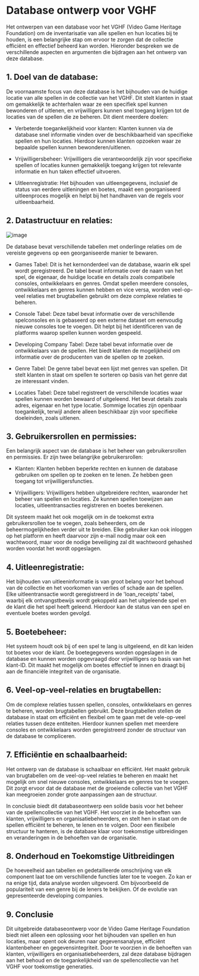 # Database ontwerp voor VGHF
Het ontwerpen van een database voor het VGHF (Video Game Heritage Foundation) om de inventarisatie van alle spellen en hun locaties bij te houden, is een belangrijke stap om ervoor te zorgen dat de collectie efficiënt en effectief beheerd kan worden. Hieronder bespreken we de verschillende aspecten en argumenten die bijdragen aan het ontwerp van deze database.

## 1. Doel van de database:

De voornaamste focus van deze database is het bijhouden van de huidige locatie van alle spellen in de collectie van het VGHF. Dit stelt klanten in staat om gemakkelijk te achterhalen waar ze een specifiek spel kunnen bewonderen of uitlenen, en vrijwilligers kunnen snel toegang krijgen tot de locaties van de spellen die ze beheren. Dit dient meerdere doelen:

- Verbeterde toegankelijkheid voor klanten: Klanten kunnen via de database snel informatie vinden over de beschikbaarheid van specifieke spellen en hun locaties. Hierdoor kunnen klanten opzoeken waar ze bepaalde spellen kunnen bewonderen/uitlenen.

- Vrijwilligersbeheer: Vrijwilligers die verantwoordelijk zijn voor specifieke spellen of locaties kunnen gemakkelijk toegang krijgen tot relevante informatie en hun taken effectief uitvoeren.

- Uitleenregistratie: Het bijhouden van uitleengegevens, inclusief de status van eerdere uitleningen en boetes, maakt een georganiseerd uitleenproces mogelijk en helpt bij het handhaven van de regels voor uitleenbaarheid.

## 2. Datastructuur en relaties:

![image](https://github.com/SeppeV-2158896/databases-20232024/assets/125284904/4eeac8a6-7867-412e-bb37-42b72f4bbb1d)

De database bevat verschillende tabellen met onderlinge relaties om de vereiste gegevens op een georganiseerde manier te bewaren.

- Games Tabel: Dit is het kernonderdeel van de database, waarin elk spel wordt geregistreerd. De tabel bevat informatie over de naam van het spel, de eigenaar, de huidige locatie en details zoals compatibele consoles, ontwikkelaars en genres. Omdat spellen meerdere consoles, ontwikkelaars en genres kunnen hebben en vice versa, worden veel-op-veel relaties met brugtabellen gebruikt om deze complexe relaties te beheren.

- Console Tabel: Deze tabel bevat informatie over de verschillende spelconsoles en is gebaseerd op een externe dataset om eenvoudig nieuwe consoles toe te voegen. Dit helpt bij het identificeren van de platforms waarop spellen kunnen worden gespeeld.

- Developing Company Tabel: Deze tabel bevat informatie over de ontwikkelaars van de spellen. Het biedt klanten de mogelijkheid om informatie over de producenten van de spellen op te zoeken.

- Genre Tabel: De genre tabel bevat een lijst met genres van spellen. Dit stelt klanten in staat om spellen te sorteren op basis van het genre dat ze interessant vinden.

- Locaties Tabel: Deze tabel registreert de verschillende locaties waar spellen kunnen worden bewaard of uitgeleend. Het bevat details zoals adres, eigenaar en het type locatie. Sommige locaties zijn openbaar toegankelijk, terwijl andere alleen beschikbaar zijn voor specifieke doeleinden, zoals uitlenen.

## 3. Gebruikersrollen en permissies:

Een belangrijk aspect van de database is het beheer van gebruikersrollen en permissies. Er zijn twee belangrijke gebruikersrollen:

- Klanten: Klanten hebben beperkte rechten en kunnen de database gebruiken om spellen op te zoeken en te lenen. Ze hebben geen toegang tot vrijwilligersfuncties.

- Vrijwilligers: Vrijwilligers hebben uitgebreidere rechten, waaronder het beheer van spellen en locaties. Ze kunnen spellen toewijzen aan locaties, uitleentransacties registreren en boetes berekenen.

Dit systeem maakt het ook mogelijk om in de toekomst extra gebruikersrollen toe te voegen, zoals beheerders, om de beheermogelijkheden verder uit te breiden.
Elke gebruiker kan ook inloggen op het platform en heeft daarvoor zijn e-mail nodig maar ook een wachtwoord, maar voor de nodige beveiliging zal dit wachtwoord gehashed worden voordat het wordt opgeslagen.

## 4. Uitleenregistratie:

Het bijhouden van uitleeninformatie is van groot belang voor het behoud van de collectie en het voorkomen van verlies of schade aan de spellen. Elke uitleentransactie wordt geregistreerd in de 'loan_receipts' tabel, waarbij elk ontvangstbewijs wordt gekoppeld aan het uitgeleende spel en de klant die het spel heeft geleend. Hierdoor kan de status van een spel en eventuele boetes worden gevolgd.

## 5. Boetebeheer:

Het systeem houdt ook bij of een spel te lang is uitgeleend, en dit kan leiden tot boetes voor de klant. De boetegegevens worden opgeslagen in de database en kunnen worden opgevraagd door vrijwilligers op basis van het klant-ID. Dit maakt het mogelijk om boetes effectief te innen en draagt bij aan de financiële integriteit van de organisatie.

## 6. Veel-op-veel-relaties en brugtabellen:

Om de complexe relaties tussen spellen, consoles, ontwikkelaars en genres te beheren, worden brugtabellen gebruikt. Deze brugtabellen stellen de database in staat om efficiënt en flexibel om te gaan met de vele-op-veel relaties tussen deze entiteiten. Hierdoor kunnen spellen met meerdere consoles en ontwikkelaars worden geregistreerd zonder de structuur van de database te compliceren.

## 7. Efficiëntie en schaalbaarheid:

Het ontwerp van de database is schaalbaar en efficiënt. Het maakt gebruik van brugtabellen om de veel-op-veel relaties te beheren en maakt het mogelijk om snel nieuwe consoles, ontwikkelaars en genres toe te voegen. Dit zorgt ervoor dat de database met de groeiende collectie van het VGHF kan meegroeien zonder grote aanpassingen aan de structuur.

In conclusie biedt dit databaseontwerp een solide basis voor het beheer van de spellencollectie van het VGHF. Het voorziet in de behoeften van klanten, vrijwilligers en organisatiebeheerders, en stelt hen in staat om de spellen efficiënt te beheren, te lenen en te volgen. Door een flexibele structuur te hanteren, is de database klaar voor toekomstige uitbreidingen en veranderingen in de behoeften van de organisatie.

## 8. Onderhoud en Toekomstige Uitbreidingen

De hoeveelheid aan tabellen en gedetailleerde omschrijving van elk component laat toe om verschillende functies later toe te voegen. Zo kan er na enige tijd, data analyse worden uitgevoerd. Om bijvoorbeeld de populariteit van een genre bij de leners te bekijken. Of de evolutie van gepresenteerde developing companies. 

## 9. Conclusie

Dit uitgebreide databaseontwerp voor de Video Game Heritage Foundation biedt niet alleen een oplossing voor het bijhouden van spellen en hun locaties, maar opent ook deuren naar gegevensanalyse, efficiënt klantenbeheer en gegevensintegriteit. Door te voorzien in de behoeften van klanten, vrijwilligers en organisatiebeheerders, zal deze database bijdragen aan het behoud en de toegankelijkheid van de spellencollectie van het VGHF voor toekomstige generaties.

